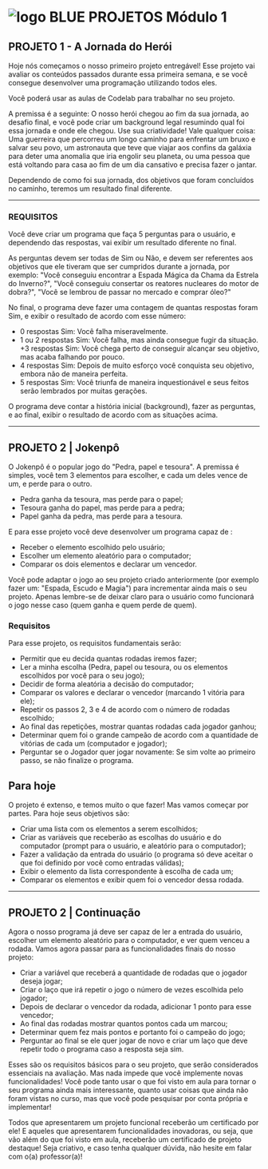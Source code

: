 # ![logo BLUE](https://i.ibb.co/sHBwqxz/BLUE.gif "BLUE") PROJETOS Módulo 1

## **PROJETO 1** - A Jornada do Herói 

Hoje nós começamos o nosso primeiro projeto entregável! Esse projeto vai  avaliar os conteúdos passados durante essa primeira semana, e se você  consegue desenvolver uma programação utilizando todos eles. 

Você poderá usar as aulas de Codelab para trabalhar no seu projeto. 

A premissa é a seguinte: O nosso herói chegou ao fim da sua jornada, ao desafio  final, e você pode criar um background legal resumindo qual foi essa jornada e  onde ele chegou. Use sua criatividade! Vale qualquer coisa: Uma guerreira que  percorreu um longo caminho para enfrentar um bruxo e salvar seu povo, um  astronauta que teve que viajar aos confins da galáxia para deter uma anomalia  que iria engolir seu planeta, ou uma pessoa que está voltando para casa ao fim  de um dia cansativo e precisa fazer o jantar. 

Dependendo de como foi sua jornada, dos objetivos que foram concluídos no  caminho, teremos um resultado final diferente. 

---

### **REQUISITOS**

Você deve criar um programa que faça 5 perguntas para o usuário, e  dependendo das respostas, vai exibir um resultado diferente no final. 

As  perguntas devem ser todas de Sim ou Não, e devem ser referentes aos objetivos  que ele tiveram que ser cumpridos durante a jornada, por exemplo: "Você  conseguiu encontrar a Espada Mágica da Chama da Estrela do Inverno?", "Você  conseguiu consertar os reatores nucleares do motor de dobra?", "Você se  lembrou de passar no mercado e comprar óleo?" 

No final, o programa deve fazer uma contagem de quantas respostas foram Sim,  e exibir o resultado de acordo com esse número: 

+ 0 respostas Sim: Você falha miseravelmente. 
+ 1 ou 2 respostas Sim: Você falha, mas ainda consegue fugir da situação. 
+3 respostas Sim: Você chega perto de conseguir alcançar seu objetivo, mas acaba  falhando por pouco.
+ 4 respostas Sim: Depois de muito esforço você conquista seu objetivo, embora  não de maneira perfeita. 
+ 5 respostas Sim: Você triunfa de maneira inquestionável e seus feitos serão  lembrados por muitas gerações. 

O programa deve contar a história inicial (background), fazer as perguntas, e ao  final, exibir o resultado de acordo com as situações acima.

---

## **PROJETO 2 | Jokenpô**

O Jokenpô é o popular jogo do "Pedra, papel e tesoura". A premissa é simples, você tem 3 elementos para escolher, e cada um deles vence de um, e perde para o outro.

- Pedra ganha da tesoura, mas perde para o papel;
- Tesoura ganha do papel, mas perde para a pedra;
- Papel ganha da pedra, mas perde para a tesoura.

E para esse projeto você deve desenvolver um programa capaz de :

- Receber o elemento escolhido pelo usuário;
- Escolher um elemento aleatório para o computador;
- Comparar os dois elementos e declarar um vencedor.

Você pode adaptar o jogo ao seu projeto criado anteriormente (por exemplo fazer um: "Espada, Escudo e Magia") para incrementar ainda mais o seu projeto. Apenas lembre-se de deixar claro para o usuário como funcionará o jogo nesse caso (quem ganha e quem perde de quem).

### **Requisitos**

Para esse projeto, os requisitos fundamentais serão:

+ Permitir que eu decida quantas rodadas iremos fazer;
+ Ler a minha escolha (Pedra, papel ou tesoura, ou os elementos escolhidos por você para o seu jogo);
+ Decidir de forma aleatória a decisão do computador;
+ Comparar os valores e declarar o vencedor (marcando 1 vitória para ele);
+ Repetir os passos 2, 3 e 4 de acordo com o número de rodadas escolhido;
+ Ao final das repetições, mostrar quantas rodadas cada jogador ganhou;
+ Determinar quem foi o grande campeão de acordo com a quantidade de vitórias de cada um (computador e jogador);
+ Perguntar se o Jogador quer jogar novamente: Se sim volte ao primeiro passo, se não finalize o programa.

## **Para hoje**

O projeto é extenso, e temos muito o que fazer! Mas vamos começar por partes. Para hoje seus objetivos são:

+ Criar uma lista com os elementos a serem escolhidos;
+ Criar as variáveis que receberão as escolhas do usuário e do computador (prompt para o usuário, e aleatório para o computador);
+ Fazer a validação da entrada do usuário (o programa só deve aceitar o que foi definido por você como entradas válidas);
+ Exibir o elemento da lista correspondente à escolha de cada um;
+ Comparar os elementos e exibir quem foi o vencedor dessa rodada.

---

## **PROJETO 2 | Continuação**

Agora o nosso programa já deve ser capaz de ler a entrada do usuário, escolher um elemento aleatório para o computador, e ver quem venceu a rodada.
Vamos agora passar para as funcionalidades finais do nosso projeto:

+ Criar a variável que receberá a quantidade de rodadas que o jogador deseja jogar;
+ Criar o laço que irá repetir o jogo o número de vezes escolhida pelo jogador;
+ Depois de declarar o vencedor da rodada, adicionar 1 ponto para esse vencedor;
+ Ao final das rodadas mostrar quantos pontos cada um marcou;
+ Determinar quem fez mais pontos e portanto foi o campeão do jogo;
+ Perguntar ao final se ele quer jogar de novo e criar um laço que deve repetir todo o programa caso a resposta seja sim.

Esses são os requisitos básicos para o seu projeto, que serão considerados essenciais na avaliação. Mas nada impede que você implemente novas funcionalidades! Você pode tanto usar o que foi visto em aula para tornar o seu programa ainda mais interessante, quanto usar coisas que ainda não foram vistas no curso, mas que você pode pesquisar por conta própria e implementar!

Todos que apresentarem um projeto funcional receberão um certificado por ele! E aqueles que apresentarem funcionalidades inovadoras, ou seja, que vão além do que foi visto em aula, receberão um certificado de projeto destaque!
Seja criativo, e caso tenha qualquer dúvida, não hesite em falar com o(a) professor(a)!